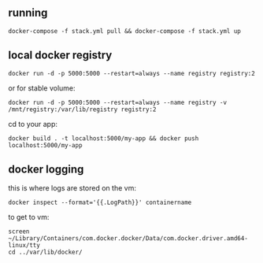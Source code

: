 ## running
```
docker-compose -f stack.yml pull && docker-compose -f stack.yml up
```

## local docker registry
<!-- https://docs.docker.com/registry/deploying/#copy-an-image-from-docker-hub-to-your-registry -->
```
docker run -d -p 5000:5000 --restart=always --name registry registry:2
```
or for stable volume:
```
docker run -d -p 5000:5000 --restart=always --name registry -v /mnt/registry:/var/lib/registry registry:2
```
cd to your app:
```
docker build . -t localhost:5000/my-app && docker push localhost:5000/my-app
```

## docker logging
this is where logs are stored on the vm:
```
docker inspect --format='{{.LogPath}}' containername
```
to get to vm:
```
screen ~/Library/Containers/com.docker.docker/Data/com.docker.driver.amd64-linux/tty
cd ../var/lib/docker/
```

